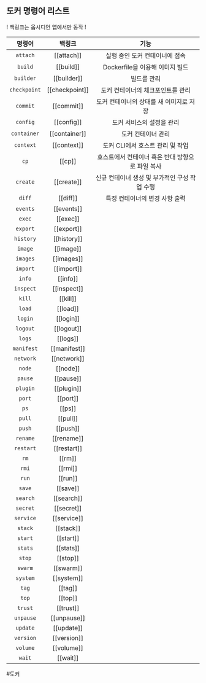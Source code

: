 ## 도커 명령어 리스트

! 백링크는 옵시디언 앱에서만 동작 !

| **명령어** | **백링크** | **기능** |
| :--: | :--: | :--: |
| `attach` | [[attach]] | 실행 중인 도커 컨테이너에 접속 |
| `build` | [[build]] | Dockerfile을 이용해 이미지 빌드 |
| `builder` | [[builder]] | 빌드를 관리 |
| `checkpoint` | [[checkpoint]] | 도커 컨테이너의 체크포인트를 관리 |
| `commit` | [[commit]] | 도커 컨테이너의 상태를 새 이미지로 저장 |
| `config` | [[config]] | 도커 서비스의 설정을 관리 |
| `container` | [[container]] | 도커 컨테이너 관리 |
| `context` | [[context]] | 도커 CLI에서 호스트 관리 및 작업 |
| `cp` | [[cp]] | 호스트에서 컨테이너 혹은 반대 방향으로 파일 복사 |
| `create` | [[create]] | 신규 컨테이너 생성 및 부가적인 구성 작업 수행 |
| `diff` | [[diff]] | 특정 컨테이너의 변경 사항 출력 |
| `events` | [[events]] |  |
| `exec` | [[exec]] |  |
| `export` | [[export]] |  |
| `history` | [[history]] |  |
| `image` | [[image]] |  |
| `images` | [[images]] |  |
| `import` | [[import]] |  |
| `info` | [[info]] |  |
| `inspect` | [[inspect]] |  |
| `kill` | [[kill]] |  |
| `load` | [[load]] |  |
| `login` | [[login]] |  |
| `logout` | [[logout]] |  |
| `logs` | [[logs]] |  |
| `manifest` | [[manifest]] |  |
| `network` | [[network]] |  |
| `node` | [[node]] |  |
| `pause` | [[pause]] |  |
| `plugin` | [[plugin]] |  |
| `port` | [[port]] |  |
| `ps` | [[ps]] |  |
| `pull` | [[pull]] |  |
| `push` | [[push]] |  |
| `rename` | [[rename]] |  |
| `restart` | [[restart]] |  |
| `rm` | [[rm]] |  |
| `rmi` | [[rmi]] |  |
| `run` | [[run]] |  |
| `save` | [[save]] |  |
| `search` | [[search]] |  |
| `secret` | [[secret]] |  |
| `service` | [[service]] |  |
| `stack` | [[stack]] |  |
| `start` | [[start]] |  |
| `stats` | [[stats]] |  |
| `stop` | [[stop]] |  |
| `swarm` | [[swarm]] |  |
| `system` | [[system]] |  |
| `tag` | [[tag]] |  |
| `top` | [[top]] |  |
| `trust` | [[trust]] |  |
| `unpause` | [[unpause]] |  |
| `update` | [[update]] |  |
| `version` | [[version]] |  |
| `volume` | [[volume]] |  |
| `wait` | [[wait]] |  |

#도커